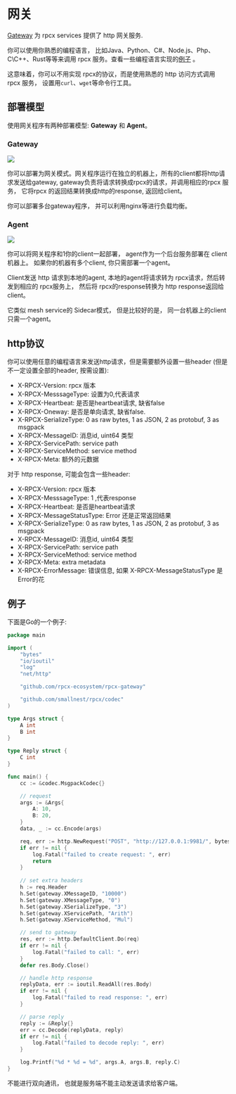 # 网关

[Gateway](https://github.com/rpcx-ecosystem/rpcx-gateway) 为 rpcx services 提供了 http 网关服务.

你可以使用你熟悉的编程语言， 比如Java、Python、C#、Node.js、Php、C\C++、Rust等等来调用 rpcx 服务。查看一些编程语言实现的[例子](https://github.com/rpcx-ecosystem/rpcx-gateway/blob/master/examples/README.md) 。

这意味着，你可以不用实现 rpcx的协议，而是使用熟悉的 http 访问方式调用 rpcx 服务， 设置用`curl`、`wget`等命令行工具。

## 部署模型

使用网关程序有两种部署模型: **Gateway** 和 **Agent**。

### Gateway

![](https://github.com/rpcx-ecosystem/rpcx-gateway/raw/master/doc/gateway.png)

你可以部署为网关模式。网关程序运行在独立的机器上，所有的client都将http请求发送给gateway, gateway负责将请求转换成rpcx的请求，并调用相应的rpcx 服务， 它将rpcx 的返回结果转换成http的response, 返回给client。

你可以部署多台gateway程序， 并可以利用nginx等进行负载均衡。


### Agent

![](https://github.com/rpcx-ecosystem/rpcx-gateway/raw/master/doc/agent.png)

你可以将网关程序和1你的client一起部署， agent作为一个后台服务部署在 client机器上。 如果你的机器有多个client, 你只需部署一个agent。

Client发送 http 请求到本地的agent, 本地的agent将请求转为 rpcx请求，然后转发到相应的 rpcx服务上， 然后将 rpcx的response转换为 http response返回给 client。

它类似 mesh service的 Sidecar模式， 但是比较好的是， 同一台机器上的client只需一个agent。

## http协议 

你可以使用任意的编程语言来发送http请求，但是需要额外设置一些header (但是不一定设置全部的header, 按需设置):

- X-RPCX-Version: rpcx 版本
- X-RPCX-MesssageType: 设置为0,代表请求
- X-RPCX-Heartbeat: 是否是heartbeat请求, 缺省false
- X-RPCX-Oneway: 是否是单向请求, 缺省false.
- X-RPCX-SerializeType: 0 as raw bytes, 1 as JSON, 2 as protobuf, 3 as msgpack
- X-RPCX-MessageID: 消息id, uint64 类型
- X-RPCX-ServicePath: service path
- X-RPCX-ServiceMethod: service method
- X-RPCX-Meta: 额外的元数据

对于 http response, 可能会包含一些header: 

- X-RPCX-Version: rpcx 版本
- X-RPCX-MesssageType: 1 ,代表response
- X-RPCX-Heartbeat: 是否是heartbeat请求
- X-RPCX-MessageStatusType:  Error 还是正常返回结果
- X-RPCX-SerializeType: 0 as raw bytes, 1 as JSON, 2 as protobuf, 3 as msgpack
- X-RPCX-MessageID: 消息id, uint64 类型
- X-RPCX-ServicePath: service path
- X-RPCX-ServiceMethod: service method
- X-RPCX-Meta: extra metadata
- X-RPCX-ErrorMessage: 错误信息,  如果 X-RPCX-MessageStatusType 是 Error的花


## 例子

下面是Go的一个例子:

```go
package main

import (
	"bytes"
	"io/ioutil"
	"log"
	"net/http"

	"github.com/rpcx-ecosystem/rpcx-gateway"

	"github.com/smallnest/rpcx/codec"
)

type Args struct {
	A int
	B int
}

type Reply struct {
	C int
}

func main() {
	cc := &codec.MsgpackCodec{}

    // request 
	args := &Args{
		A: 10,
		B: 20,
	}
	data, _ := cc.Encode(args)

	req, err := http.NewRequest("POST", "http://127.0.0.1:9981/", bytes.NewReader(data))
	if err != nil {
		log.Fatal("failed to create request: ", err)
		return
    }
    
    // set extra headers
	h := req.Header
	h.Set(gateway.XMessageID, "10000")
	h.Set(gateway.XMessageType, "0")
	h.Set(gateway.XSerializeType, "3")
	h.Set(gateway.XServicePath, "Arith")
	h.Set(gateway.XServiceMethod, "Mul")

    // send to gateway
	res, err := http.DefaultClient.Do(req)
	if err != nil {
		log.Fatal("failed to call: ", err)
	}
	defer res.Body.Close()

	// handle http response
	replyData, err := ioutil.ReadAll(res.Body)
	if err != nil {
		log.Fatal("failed to read response: ", err)
	}

    // parse reply
	reply := &Reply{}
	err = cc.Decode(replyData, reply)
	if err != nil {
		log.Fatal("failed to decode reply: ", err)
	}

	log.Printf("%d * %d = %d", args.A, args.B, reply.C)
}
```


不能进行双向通讯， 也就是服务端不能主动发送请求给客户端。